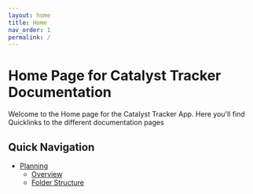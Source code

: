 ```yaml
---
layout: home
title: Home
nav_order: 1
permalink: /
---
```


# Home Page for Catalyst Tracker Documentation

Welcome to the Home page for the Catalyst Tracker App. Here you'll find Quicklinks to the different documentation pages

## Quick Navigation

- [Planning](/catalyst-tracker/planning)
   - [Overview](/catalyst-tracker/planning/overview)
   - [Folder Structure](/catalyst-tracker/planning/folder-structure)
